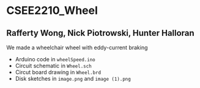 # CSEE2210_Wheel
## Rafferty Wong, Nick Piotrowski, Hunter Halloran

We made a wheelchair wheel with eddy-current braking

- Arduino code in `wheelSpeed.ino`
- Circuit schematic in `Wheel.sch`
- Circut board drawing in `Wheel.brd`
- Disk sketches in `image.png` and `image (1).png`

